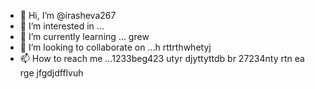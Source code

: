 - 👋 Hi, I’m @irasheva267
- 👀 I’m interested in ...
- 🌱 I’m currently learning ... grew
- 💞️ I’m looking to collaborate on ...h rttrthwhetyj
- 📫 How to reach me ...1233beg423 utyr djyttyttdb  br
27234nty rtn ea rge jfgdjdfflvuh 
<!---a resdfsd
irasheva267/irasheva267 is a ✨ special ✨ repository because its `README.md` (this file) appears on your GitHub profile.
You can click the Preview link to take a look at your changes.
--->
